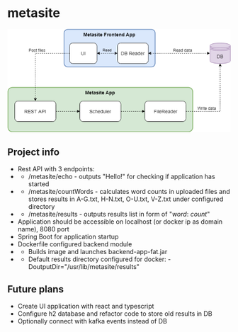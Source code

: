 # metasite

![Project Diagram](/project/projectDiagram.png?raw=true "Project Diagram")

## Project info

* Rest API with 3 endpoints:
* * /metasite/echo - outputs "Hello!" for checking if application has started
* * /metasite/countWords - calculates word counts in uploaded files and stores results in A-G.txt, H-N.txt, O-U.txt, V-Z.txt under configured directory
* * /metasite/results - outputs results list in form of "_word_: _count_"
* Application should be accessible on localhost (or docker ip as domain name), 8080 port
* Spring Boot for application startup
* Dockerfile configured backend module
* * Builds image and launches backend-app-fat.jar
* * Default results directory configured for docker: -DoutputDir="/usr/lib/metasite/results"

## Future plans

* Create UI application with react and typescript
* Configure h2 database and refactor code to store old results in DB
* Optionally connect with kafka events instead of DB
